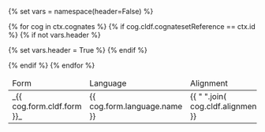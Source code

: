 {% set vars = namespace(header=False) %}
<table>
{% for cog in ctx.cognates %}
{% if cog.cldf.cognatesetReference == ctx.id %}
{% if not vars.header %}
<thead><tr><td>Form</td><td>Language</td><td>Alignment</td></tr></thead>
<tbody>

{% set vars.header = True %}
{% endif %}
<tr><td> _{{ cog.form.cldf.form }}_ </td><td> {{ cog.form.language.name }} </td><td><span class="alignment"> {{ " ".join(  cog.cldf.alignment) }} </span></td><td></tr>

{% endif %}
{% endfor %}
</tbody>
</table>